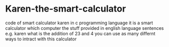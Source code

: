 # Karen-the-smart-calculator
code of smart calculator karen in c programming language
it is a smart calculator which computer the stuff provided in english language sentences
e.g. karen what is the addition of 23 and 4
you can use as many differnt ways to intract with this calculator
